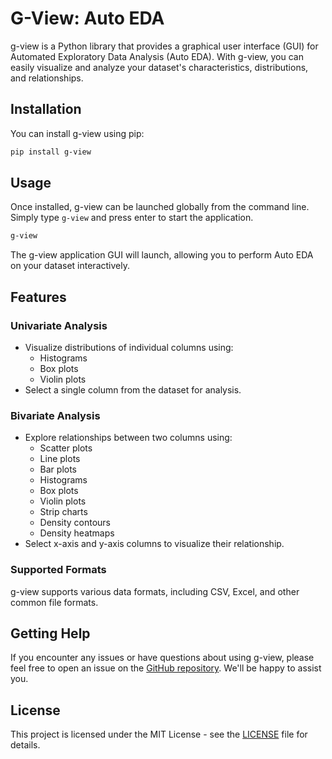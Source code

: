 # G-View: Auto EDA

g-view is a Python library that provides a graphical user interface (GUI) for Automated Exploratory Data Analysis (Auto EDA). With g-view, you can easily visualize and analyze your dataset's characteristics, distributions, and relationships.

## Installation

You can install g-view using pip:

```bash
pip install g-view
```

## Usage

Once installed, g-view can be launched globally from the command line. Simply type `g-view` and press enter to start the application.

```bash
g-view
```

The g-view application GUI will launch, allowing you to perform Auto EDA on your dataset interactively.

## Features

### Univariate Analysis
- Visualize distributions of individual columns using:
  - Histograms
  - Box plots
  - Violin plots
- Select a single column from the dataset for analysis.

### Bivariate Analysis
- Explore relationships between two columns using:
  - Scatter plots
  - Line plots
  - Bar plots
  - Histograms
  - Box plots
  - Violin plots
  - Strip charts
  - Density contours
  - Density heatmaps
- Select x-axis and y-axis columns to visualize their relationship.

### Supported Formats

g-view supports various data formats, including CSV, Excel, and other common file formats.

## Getting Help

If you encounter any issues or have questions about using g-view, please feel free to open an issue on the [GitHub repository](https://github.com/gaurang157/g-view/). We'll be happy to assist you.

## License

This project is licensed under the MIT License - see the [LICENSE](https://opensource.org/license/mit) file for details.

